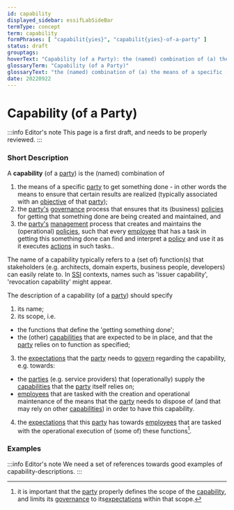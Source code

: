 ```yaml
---
id: capability
displayed_sidebar: essifLabSideBar
termType: concept
term: capability
formPhrases: [ "capabilit{yies}", "capabilit{yies}-of-a-party" ]
status: draft
grouptags:
hoverText: "Capability (of a Party): the (named) combination of (a) the Party's means to get something done, (b) the Party's Governance process that that ensures that its (business) Policies for getting that something done are being created and maintained, and (c) the Party's Management process that creates and maintains the (operational) Policies, such that every Employee that has a task in getting this something done can find and interpret a Policy and use it as it executes Actions in such tasks."
glossaryTerm: "Capability (of a Party)"
glossaryText: "the (named) combination of (a) the means of a specific [party](@) to get something done, (b) the [party](@) [governance](@) process that ensures that its (business) [policies](@) for getting that something done are being created and maintained, and (c) the [party](@) [management](@) process that creates and maintains the (operational) [policies](@), such that every [employee](@) that has a task in getting this something done can find and interpret a [policy](@) and use it as it executes [action](@) in such tasks."
date: 20220922
---
```


# Capability (of a Party)

:::info Editor's note
This page is a first draft, and needs to be properly reviewed.
:::
### Short Description

A **capability** (of a [party](@)) is the (named) combination of
1. the means of a specific [party](@) to get something done - in other words the means to ensure that certain results are realized (typically associated with an [objective](@) of that [party](@));
2. the [party's](@) [governance](@) process that ensures that its (business) [policies](@) for getting that something done are being created and maintained, and
3. the [party's](@) [management](@) process that creates and maintains the (operational) [policies](@), such that every [employee](@) that has a task in getting this something done can find and interpret a [policy](@) and use it as it executes [actions](@) in such tasks..

The name of a capability typically refers to a (set of) function(s) that stakeholders (e.g. architects, domain experts, business people, developers) can easily relate to. In [SSI](self-sovereign-identity@) contexts, names such as 'issuer capability', 'revocation capability' might appear.

The description of a capability (of a [party](@)) should specify
1. its name;
2. its scope, i.e.
  - the functions that define the 'getting something done';
  - the (other) [capabilities](@) that are expected to be in place, and that the [party](@) relies on to function as specified;
3. the [expectations](@) that the [party](@) needs to [govern](governance@) regarding the capability, e.g. towards:
  - the [parties](@) (e.g. service providers) that (operationally) supply the [capabilities](@) that the [party](@) itself relies on;
  - [employees](@) that are tasked with the creation and operational maintenance of the means that the [party](@) needs to dispose of (and that may rely on other [capabilities](@)) in order to have this capability.
4. the [expectations](@) that this [party](@) has towards [employees](@) that are tasked with the operational execution of (some of) these functions[^1].

[^1]: it is important that the [party](@) properly defines the scope of the [capability](@), and limits its [governance](@) to its[expectations](@) within that scope.

### Examples

:::info Editor's note
We need a set of references towards good examples of capability-descriptions.
:::